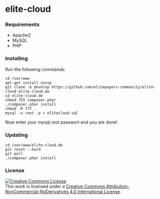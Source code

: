 # elite-cloud

### Requirements

* Apache2
* MySQL
* PHP

### Installing
 
 Run the following commands:
 
    cd /var/www
    apt-get install unzip
    git clone -b develop https://github.com/elitepvpers-community/elite-cloud elite-cloud.de
    cd elite-cloud.de
    chmod 755 composer.phar
    ./composer.phar install
    chmod -R 777 .
    mysql -u root -p < elitecloud.sql
    
Now enter your mysql root passwort and you are done!
  
### Updating

    cd /var/www/elite-cloud.de
    git reset --hard
    git pull
    ./composer.phar install
  
### License

<a rel="license" href="http://creativecommons.org/licenses/by-nc-nd/4.0/"><img alt="Creative Commons License" style="border-width:0" src="https://i.creativecommons.org/l/by-nc-nd/4.0/88x31.png" /></a><br />This work is licensed under a <a rel="license" href="http://creativecommons.org/licenses/by-nc-nd/4.0/">Creative Commons Attribution-NonCommercial-NoDerivatives 4.0 International License</a>.
